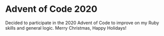 # Advent of Code 2020

Decided to participate in the 2020 Advent of Code to improve on my Ruby skills and general logic. Merry Christmas, Happy Holidays!
